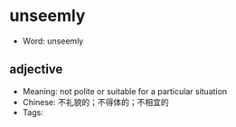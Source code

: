 # unseemly

- Word: unseemly

## adjective

- Meaning: not polite or suitable for a particular situation
- Chinese: 不礼貌的；不得体的；不相宜的
- Tags: 

